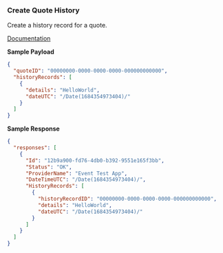 ### Create Quote History

Create a history record for a quote.

[Documentation](https://xeroapi.github.io/xero-node/accounting/index.html#api-Accounting-createQuoteHistory)

**Sample Payload**
```json
{
  "quoteID": "00000000-0000-0000-0000-000000000000",
  "historyRecords": [
    {
      "details": "HelloWorld",
      "dateUTC": "/Date(1684354973404)/"
    }
  ]
}
```

**Sample Response**
```json
{
  "responses": [
    {
      "Id": "12b9a900-fd76-4db0-b392-9551e165f3bb",
      "Status": "OK",
      "ProviderName": "Event Test App",
      "DateTimeUTC": "/Date(1684354973404)/",
      "HistoryRecords": [
        {
          "historyRecordID": "00000000-0000-0000-0000-000000000000",
          "details": "HelloWorld",
          "dateUTC": "/Date(1684354973404)/"
        }
      ]
    }
  ]
}
```
